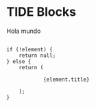 <h1>TIDE Blocks</h1>
<p>Hola mundo</p>
<code>
if (!element) {
    return null;
} else {
    return (
        <NavItem>
            <NavLink href={element.href}>{element.title}</NavLink>
        </NavItem>
    );
}
</code>
